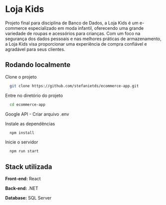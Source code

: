
#                          Loja Kids

Projeto final para disciplina de Banco de Dados, a Loja Kids é um e-commerce especializado em moda infantil, oferecendo uma grande variedade de roupas e acessórios para crianças. Com um foco na segurança dos dados pessoais e nas melhores práticas de armazenamento, a Loja Kids visa proporcionar uma experiência de compra confiável e agradável para seus clientes.

## Rodando localmente

Clone o projeto

```bash
  git clone https://github.com/stefanietds/ecommerce-app.git
```

Entre no diretório do projeto

```bash
  cd ecommerce-app
```
Google API - Criar arquivo .env

Instale as dependências

```bash
  npm install
```

Inicie o servidor

```bash
  npm run start
```


## Stack utilizada

**Front-end:** React

**Back-end:** .NET

**Database:** SQL Server

